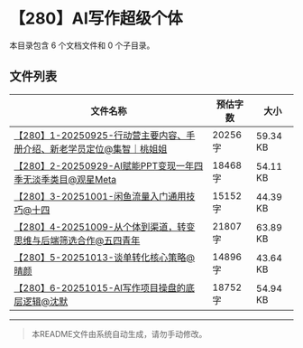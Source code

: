 # 【280】AI写作超级个体

本目录包含 6 个文档文件和 0 个子目录。

## 文件列表

| 文件名称 | 预估字数 | 大小 |
|---------|---------|------|
| [【280】1-20250925-行动营主要内容、手册介绍、新老学员定位@集智｜桃姐姐](docs/【280】AI写作超级个体/【280】1-20250925-行动营主要内容、手册介绍、新老学员定位@集智｜桃姐姐.md) | 20256 字 | 59.34 KB |
| [【280】2-20250929-AI赋能PPT变现一年四季无淡季类目@观星Meta](docs/【280】AI写作超级个体/【280】2-20250929-AI赋能PPT变现一年四季无淡季类目@观星Meta.md) | 18468 字 | 54.11 KB |
| [【280】3-20251001-闲鱼流量入门通用技巧@十四](docs/【280】AI写作超级个体/【280】3-20251001-闲鱼流量入门通用技巧@十四.md) | 15152 字 | 44.39 KB |
| [【280】4-20251009-从个体到渠道，转变思维与后端筛选合作@五四青年](docs/【280】AI写作超级个体/【280】4-20251009-从个体到渠道，转变思维与后端筛选合作@五四青年.md) | 21807 字 | 63.89 KB |
| [【280】5-20251013-谈单转化核心策略@晴颜](docs/【280】AI写作超级个体/【280】5-20251013-谈单转化核心策略@晴颜.md) | 14896 字 | 43.64 KB |
| [【280】6-20251015-AI写作项目操盘的底层逻辑@沈默](docs/【280】AI写作超级个体/【280】6-20251015-AI写作项目操盘的底层逻辑@沈默.md) | 18752 字 | 54.94 KB |

---

> 本README文件由系统自动生成，请勿手动修改。

